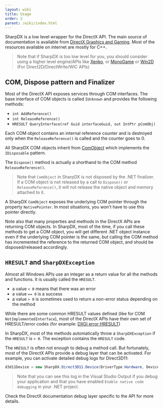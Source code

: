 ```yaml
---
layout: wiki
title: Usage
order: 2
parent: /wiki/index.html
---
```


SharpDX is a low level wrapper for the DirectX API. The main source of documentation is available from [DirectX Graphics and Gaming](https://msdn.microsoft.com/en-us/library/windows/desktop/ee663274%28v=vs.85%29.aspx). Most of the resources available on internet are mostly for C++.

> Note that if SharpDX is too low level for you, you should consider using a higher level engine/APIs like [Xenko](https://xenko.com), or [MonoGame](http://www.monogame.net/) or [Win2D](https://github.com/Microsoft/Win2D) (For Direct2D/DirectWrite/WIC APIs)

## COM, Dispose pattern and Finalizer

Most of the DirectX API exposes services through COM interfaces. The base interface of COM objects is called `IUnknown` and provides the following methods:

- `int AddReference()`
- `int ReleaseReference()`
- `HRESULT QueryInterface(ref Guid interfaceGuid, out IntPtr pComObj)`

Each COM object contains an internal reference counter and is destroyed only when the `ReleaseReference()` is called and the counter goes to 0.

All SharpDX COM objects inherit from [ComObject](https://github.com/sharpdx/SharpDX/blob/master/Source/SharpDX/ComObject.cs) which implements the `IDisposable` pattern.

The `Dispose()` method is actually a shorthand to the COM method `ReleaseReference()`.

> Note that `ComObject` in SharpDX is not disposed by the .NET finalizer. If a COM object is not released by a call to `Dispose()` or `ReleaseReference()`, it will not release the native object and memory attached to it.

A SharpDX `ComObject` exposes the underlying COM pointer through the property `NativePointer`. In most situations, you won't have to use this pointer directly. 

Note also that many properties and methods in the DirectX APIs are returning COM objects. In SharpDX, most of the time, if you call these methods to get a COM object, you will get different .NET object instance even if the underlying COM pointer is the same, but calling the COM method has incremented the reference to the returned COM object, and should be disposed/released accordingly.

## `HRESULT` and `SharpDXException`

Almost all Windows APIs use an integer as a return value for all the methods and functions. It is usually called the `HRESULT`. 

- a value `< 0` means that there was an error
- a value `== 0` is a success
- a value `> 0` is sometimes used to return a non-error status depending on the method

While there are some common HRESULT values defined (like for COM `NotImplementedInterface`), most of the DirectX APIs have their own set of HRESULT/error codes (for example: [DXGI error HRESULT](https://msdn.microsoft.com/en-us/library/windows/desktop/bb509553%28v=vs.85%29.aspx))

In SharpDX, most of the methods automatically throw a `SharpDXException` if the `HRESULT` is `< 0`. The exception contains the `HRESULT` code.

The `HRESULT` is often not enough to debug a method call. But fortunately, most of the DirectX APIs provide a debug layer that can be activated. For example, you can activate detailed debug logs for Direct3D11:

```C#
d3d11Device = new SharpDX.Direct3D11.Device(DriverType.Hardware, DeviceCreationFlags.Debug);
```
> Note that you can see this log in the Visual Studio Output if you debug your application and that you have enabled `Enable native code debugging` in your .NET project. 

Check the DirectX documentation debug layer specific to the API for more details.








